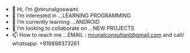 - 👋 Hi, I’m @mrunalgoswami
- 👀 I’m interested in ...LEARNING PROGRAMMING  
- 🌱 I’m currently learning ...ANDROID 
- 💞️ I’m looking to collaborate on ...NEW PROJECTS
- 📫 How to reach me ...EMAIL : mrunalconsultant@gmail.com and call/ whatsapp: +919898373261 

<!---
mrunalgoswami/mrunalgoswami is a ✨ special ✨ repository because its `README.md` (this file) appears on your GitHub profile.
You can click the Preview link to take a look at your changes.
--->
